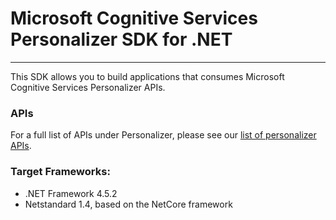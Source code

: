 # Microsoft Cognitive Services Personalizer SDK for .NET
 ----

 This SDK allows you to build applications that consumes Microsoft Cognitive Services Personalizer APIs.

 ### APIs

 For a full list of APIs under Personalizer, please see our [list of personalizer APIs](https://go.microsoft.com/fwlink/?linkid=2092082).

### Target Frameworks:

* .NET Framework 4.5.2
* Netstandard 1.4, based on the NetCore framework

